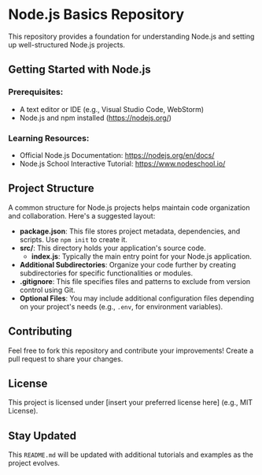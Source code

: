 # Node.js Basics Repository

This repository provides a foundation for understanding Node.js and setting up well-structured Node.js projects.

## Getting Started with Node.js

### Prerequisites:

- A text editor or IDE (e.g., Visual Studio Code, WebStorm)
- Node.js and npm installed (<https://nodejs.org/>)

### Learning Resources:

- Official Node.js Documentation: <https://nodejs.org/en/docs/>
- Node.js School Interactive Tutorial: <https://www.nodeschool.io/>

## Project Structure

A common structure for Node.js projects helps maintain code organization and collaboration. Here's a suggested layout:


- **package.json**: This file stores project metadata, dependencies, and scripts. Use `npm init` to create it.
- **src/**: This directory holds your application's source code.
  - **index.js**: Typically the main entry point for your Node.js application.
- **Additional Subdirectories**: Organize your code further by creating subdirectories for specific functionalities or modules.
- **.gitignore**: This file specifies files and patterns to exclude from version control using Git.
- **Optional Files**: You may include additional configuration files depending on your project's needs (e.g., `.env`, for environment variables).

## Contributing

Feel free to fork this repository and contribute your improvements! Create a pull request to share your changes.

## License

This project is licensed under [insert your preferred license here] (e.g., MIT License).

## Stay Updated

This `README.md` will be updated with additional tutorials and examples as the project evolves.
